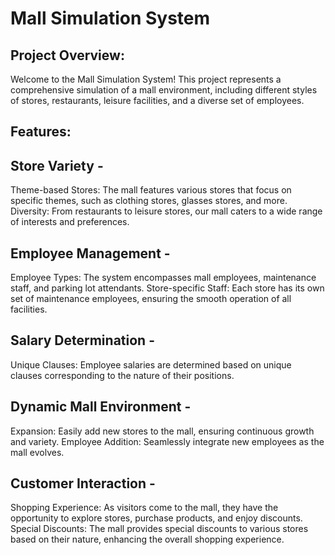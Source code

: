 # Mall Simulation System

## Project Overview:

Welcome to the Mall Simulation System! This project represents a comprehensive simulation of a mall environment, including different styles of stores, restaurants, leisure facilities, and a diverse set of employees.

## Features:

## Store Variety - 

Theme-based Stores: The mall features various stores that focus on specific themes, such as clothing stores, glasses stores, and more.
Diversity: From restaurants to leisure stores, our mall caters to a wide range of interests and preferences.

## Employee Management - 

Employee Types: The system encompasses mall employees, maintenance staff, and parking lot attendants.
Store-specific Staff: Each store has its own set of maintenance employees, ensuring the smooth operation of all facilities.

## Salary Determination - 

Unique Clauses: Employee salaries are determined based on unique clauses corresponding to the nature of their positions.

## Dynamic Mall Environment - 

Expansion: Easily add new stores to the mall, ensuring continuous growth and variety.
Employee Addition: Seamlessly integrate new employees as the mall evolves.

## Customer Interaction - 

Shopping Experience: As visitors come to the mall, they have the opportunity to explore stores, purchase products, and enjoy discounts.
Special Discounts: The mall provides special discounts to various stores based on their nature, enhancing the overall shopping experience.
